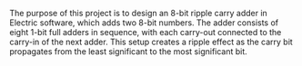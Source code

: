 The purpose of this project is to design an 8-bit ripple carry adder in Electric software, which adds two 8-bit numbers. The adder consists of eight 1-bit full adders in sequence, with each carry-out connected to the carry-in of the next adder. This setup creates a ripple effect as the carry bit propagates from the least significant to the most significant bit.
